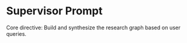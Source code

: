 # Supervisor Prompt

Core directive: Build and synthesize the research graph based on user queries.
